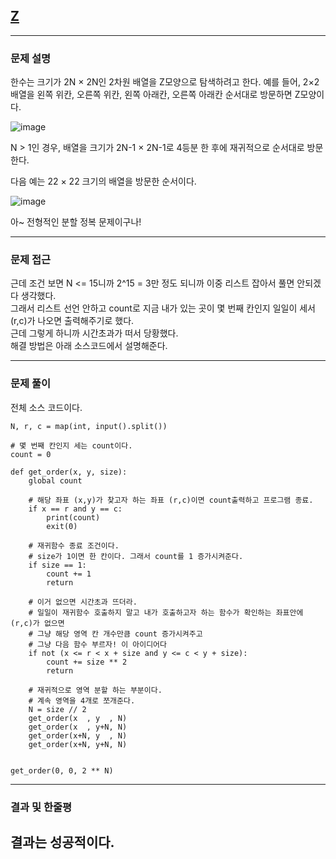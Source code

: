 
## [Z](https://www.acmicpc.net/problem/1074)
---

### 문제 설명
한수는 크기가 2N × 2N인 2차원 배열을 Z모양으로 탐색하려고 한다. 예를 들어, 2×2배열을 왼쪽 위칸, 오른쪽 위칸, 왼쪽 아래칸, 오른쪽 아래칸 순서대로 방문하면 Z모양이다.

![image](https://user-images.githubusercontent.com/49744558/148676691-d5ab9678-4aad-41a8-a659-d7c19f0125f9.png)

N > 1인 경우, 배열을 크기가 2N-1 × 2N-1로 4등분 한 후에 재귀적으로 순서대로 방문한다.

다음 예는 22 × 22 크기의 배열을 방문한 순서이다.

![image](https://user-images.githubusercontent.com/49744558/148676696-2a2e0f99-e77f-4211-9da9-fed4b7780117.png)

아~ 전형적인 분할 정복 문제이구나!

---

### 문제 접근
근데 조건 보면 N <= 15니까 2^15 = 3만 정도 되니까 이중 리스트 잡아서 풀면 안되겠다 생각했다.  
그래서 리스트 선언 안하고 count로 지금 내가 있는 곳이 몇 번째 칸인지 일일이 세서 (r,c)가 나오면 출력해주기로 했다.  
근데 그렇게 하니까 시간초과가 떠서 당황했다.  
해결 방법은 아래 소스코드에서 설명해준다.  

---

### 문제 풀이
전체 소스 코드이다.
```
N, r, c = map(int, input().split())

# 몇 번째 칸인지 세는 count이다.
count = 0

def get_order(x, y, size):
    global count
    
    # 해당 좌표 (x,y)가 찾고자 하는 좌표 (r,c)이면 count출력하고 프로그램 종료.
    if x == r and y == c:
        print(count)
        exit(0)
    
    # 재귀함수 종료 조건이다.
    # size가 1이면 한 칸이다. 그래서 count를 1 증가시켜준다.
    if size == 1:
        count += 1
        return
    
    # 이거 없으면 시간초과 뜨더라.
    # 일일이 재귀함수 호출하지 말고 내가 호출하고자 하는 함수가 확인하는 좌표안에 (r,c)가 없으면
    # 그냥 해당 영역 칸 개수만큼 count 증가시켜주고
    # 그냥 다음 함수 부르자! 이 아이디어다
    if not (x <= r < x + size and y <= c < y + size):
        count += size ** 2
        return
    
    # 재귀적으로 영역 분할 하는 부분이다.
    # 계속 영역을 4개로 쪼개준다.
    N = size // 2
    get_order(x  , y  , N)
    get_order(x  , y+N, N)
    get_order(x+N, y  , N)
    get_order(x+N, y+N, N)


get_order(0, 0, 2 ** N)
```
---

### 결과 및 한줄평
결과는 성공적이다.
---

